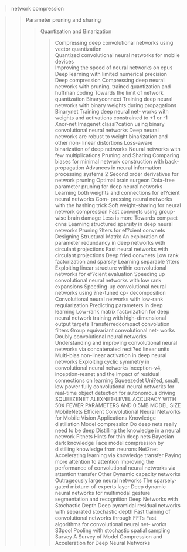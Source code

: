 > network compression

>> Parameter pruning and sharing
>>> Quantization and Binarization
>>>> Compressing deep convolutional networks using vector quantization  
Quantized convolutional neural networks for mobile devices  
Improving the speed of neural networks on cpus  
Deep learning with limited numerical precision  
Deep compression Compressing deep neural networks with pruning, trained quantization and huffman coding
Towards the limit of network quantization
Binaryconnect Training deep neural networks with binary weights during propagations
Binarynet Training deep neural net- works with weights and activations constrained to +1 or -1
Xnor-net Imagenet classi?cation using binary convolutional neural networks
Deep neural networks are robust to weight binarization and other non- linear distortions
Loss-aware binarization of deep networks
Neural networks with few multiplications
>>> Pruning and Sharing
Comparing biases for minimal network construction with back-propagation
Advances in neural information processing systems 2
Second order derivatives for network pruning Optimal brain surgeon
Data-free parameter pruning for deep neural networks
Learning both weights and connections for ef?cient neural networks
Com- pressing neural networks with the hashing trick
Soft weight-sharing for neural network compression
Fast convnets using group-wise brain damage
Less is more Towards compact cnns
Learning structured sparsity in deep neural networks
Pruning ?lters for ef?cient convnets
>>> Designing Structural Matrix
An exploration of parameter redundancy in deep networks with circulant projections
Fast neural networks with circulant projections
Deep fried convnets
>> Low rank factorization and sparsity
Learning separable ?lters
Exploiting linear structure within convolutional networks for ef?cient evaluation
Speeding up convolutional neural networks with low rank expansions
Speeding-up convolutional neural networks using ?ne-tuned cp- decomposition
Convolutional neural networks with low-rank regularization
Predicting parameters in deep learning
Low-rank matrix factorization for deep neural network training with high-dimensional output targets
>> Transferredcompact convolution filters
Group equivariant convolutional net- works
Doubly convolutional neural networks
Understanding and improving convolutional neural networks via concatenated recti?ed linear units
Multi-bias non-linear activation in deep neural networks
Exploiting cyclic symmetry in convolutional neural networks
Inception-v4, inception-resnet and the impact of residual connections on learning
Squeezedet Uni?ed, small, low power fully convolutional neural networks for real-time object detection for autonomous driving
SQUEEZENET ALEXNET-LEVEL ACCURACY WITH 50X FEWER PARAMETERS AND 0.5MB MODEL SIZE
MobileNets Efficient Convolutional Neural Networks for Mobile Vision Applications
>> Knowledge distillation
Model compression
Do deep nets really need to be deep
Distilling the knowledge in a neural network
Fitnets Hints for thin deep nets
Bayesian dark knowledge
Face model compression by distilling knowledge from neurons
Net2net Accelerating learning via knowledge transfer
Paying more attention to attention Improving the performance of convolutional neural networks via attention transfer
>> Other
Dynamic capacity networks
Outrageously large neural networks The sparsely- gated mixture-of-experts layer
Deep dynamic neural networks for multimodal gesture segmentation and recognition
Deep Networks with Stochastic Depth
Deep pyramidal residual networks with separated stochastic depth
Fast training of convolutional networks through FFTs
Fast algorithms for convolutional neural net- works
S3pool Pooling with stochastic spatial sampling
>> Survey
A Survey of Model Compression and Acceleration for Deep Neural Networks
